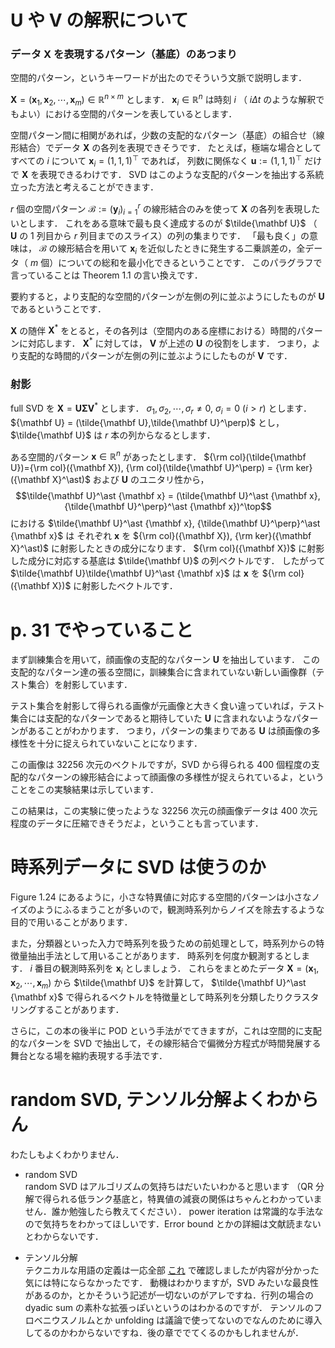 # ${\mathbf U}$ や ${\mathbf V}$ の解釈について

###  データ ${\mathbf X}$ を表現するパターン（基底）のあつまり  
空間的パターン，というキーワードが出たのでそういう文脈で説明します．  

${\mathbf X} = ({\mathbf x} _ 1, {\mathbf x} _ 2, \cdots, {\mathbf x} _ m) \in \mathbb{R} ^ {n \times m}$ とします．
${\mathbf x} _ i \in \mathbb{R}^n$ は時刻 $i$ （ $i \Delta t$ のような解釈でもよい）における空間的パターンを表しているとします．  

空間パターン間に相関があれば，少数の支配的なパターン（基底）の組合せ（線形結合）でデータ ${\mathbf X}$ の各列を表現できそうです．
たとえば，極端な場合としてすべての $i$ について ${\mathbf x} _ i = (1,1,1)^\top$ であれば，
列数に関係なく ${\mathbf u} := (1,1,1)^\top$ だけで ${\mathbf X}$ を表現できるわけです．
SVD はこのような支配的パターンを抽出する系統立った方法と考えることができます．

$r$ 個の空間パターン $\mathcal{B} := ({\mathbf y} _ i) _ {i=1}^r$ の線形結合のみを使って ${\mathbf X}$ の各列を表現したいとします．
これをある意味で最も良く達成するのが $\tilde{\mathbf U}$ （ ${\mathbf U}$ の 1 列目から $r$ 列目までのスライス）の列の集まりです．
「最も良く」の意味は， $\mathcal{B}$ の線形結合を用いて ${\mathbf x} _ i$ を近似したときに発生する二乗誤差の，全データ（ $m$ 個）についての総和を最小化できるということです．
このパラグラフで言っていることは Theorem 1.1 の言い換えです．

要約すると，より支配的な空間的パターンが左側の列に並ぶようにしたものが ${\mathbf U}$ であるということです．  

${\mathbf X}$ の随伴 ${\mathbf X} ^ \ast$ をとると，その各列は（空間内のある座標における）時間的パターンに対応します．
${\mathbf X}^\ast$ に対しては， ${\mathbf V}$ が上述の ${\mathbf U}$ の役割をします．
つまり，より支配的な時間的パターンが左側の列に並ぶようにしたものが ${\mathbf V}$ です． 

### 射影
full SVD を ${\mathbf X}={\mathbf U} {\mathbf \Sigma} {\mathbf V}^\ast$ とします．
$\sigma_1, \sigma_2, \cdots , \sigma_r \neq 0, \ \sigma_i = 0 \ (i > r)$ とします．
${\mathbf U} = (\tilde{\mathbf U},\tilde{\mathbf U}^\perp)$ とし，
$\tilde{\mathbf U}$ は $r$ 本の列からなるとします．

ある空間的パターン ${\mathbf x} \in \mathbb{R}^n$ があったとします．
${\rm col}(\tilde{\mathbf U})={\rm col}({\mathbf X}), {\rm col}(\tilde{\mathbf U}^\perp) = {\rm ker}({\mathbf X}^\ast)$
および ${\mathbf U}$ のユニタリ性から，
$$\tilde{\mathbf U}^\ast {\mathbf x} = (\tilde{\mathbf U}^\ast {\mathbf x},{\tilde{\mathbf U}^\perp}^\ast {\mathbf x})^\top$$ 
における $\tilde{\mathbf U}^\ast {\mathbf x}, {\tilde{\mathbf U}^\perp}^\ast {\mathbf x}$ は
それぞれ ${\mathbf x}$ を ${\rm col}({\mathbf X}), {\rm ker}({\mathbf X}^\ast)$ に射影したときの成分になります．
${\rm col}({\mathbf X})$ に射影した成分に対応する基底は $\tilde{\mathbf U}$ の列ベクトルです．
したがって $\tilde{\mathbf U}\tilde{\mathbf U}^\ast {\mathbf x}$ は ${\mathbf x}$ を ${\rm col}({\mathbf X})$ に射影したベクトルです． 

# p. 31 でやっていること

まず訓練集合を用いて，顔画像の支配的なパターン ${\mathbf U}$ を抽出しています．
この支配的なパターン達の張る空間に，訓練集合に含まれていない新しい画像群（テスト集合）を射影しています．

テスト集合を射影して得られる画像が元画像と大きく食い違っていれば，テスト集合には支配的なパターンであると期待していた ${\mathbf U}$ に含まれないようなパターンがあることがわかります．
つまり，パターンの集まりである ${\mathbf U}$ は顔画像の多様性を十分に捉えられていないことになります． 

この画像は 32256 次元のベクトルですが，SVD から得られる 400 個程度の支配的なパターンの線形結合によって顔画像の多様性が捉えられているよ，ということをこの実験結果は示しています．

この結果は，この実験に使ったような 32256 次元の顔画像データは 400 次元程度のデータに圧縮できそうだよ，ということも言っています．

# 時系列データに SVD は使うのか

Figure 1.24 にあるように，小さな特異値に対応する空間的パターンは小さなノイズのようにふるまうことが多いので，観測時系列からノイズを除去するような目的で用いることがあります．

また，分類器といった入力で時系列を扱うための前処理として，時系列からの特徴量抽出手法として用いることがあります．
時系列を何度か観測するとします． $i$ 番目の観測時系列を ${\mathbf x} _ i$ としましょう．
これらをまとめたデータ ${\mathbf X} = ({\mathbf x} _ 1, {\mathbf x} _ 2, \cdots, {\mathbf x} _ m)$ から $\tilde{\mathbf U}$ を計算して，
$\tilde{\mathbf U}^\ast {\mathbf x}$ で得られるベクトルを特徴量として時系列を分類したりクラスタリングすることがあります．

さらに，この本の後半に POD という手法がでてきますが，これは空間的に支配的なパターンを SVD で抽出して，その線形結合で偏微分方程式が時間発展する舞台となる場を縮約表現する手法です．

# random SVD, テンソル分解よくわからん

わたしもよくわかりません．

* random SVD  
random SVD はアルゴリズムの気持ちはだいたいわかると思います
（QR 分解で得られる低ランク基底と，特異値の減衰の関係はちゃんとわかっていません．誰か勉強したら教えてください）．
power iteration は常識的な手法なので気持ちをわかってほしいです．Error bound とかの詳細は文献読まないとわからないです．

* テンソル分解  
テクニカルな用語の定義は一応全部 [これ](https://www.cs.umd.edu/class/fall2018/cmsc498V/slides/TensorBasics.pdf) で確認しましたが内容が分かった気には特にならなかったです．
動機はわかりますが，SVD みたいな最良性があるのか，とかそういう記述が一切ないのがアレですね．行列の場合の dyadic sum の素朴な拡張っぽいというのはわかるのですが．
テンソルのフロベニウスノルムとか unfolding は議論で使ってないのでなんのために導入してるのかわからないですね．後の章ででてくるのかもしれませんが．